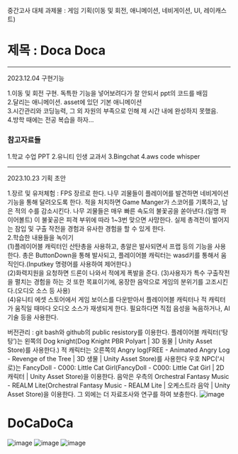 


중간고사 대체 과제물 : 게임 기획(이동 및 회전, 애니메이션, 네비게이션, UI, 레이캐스트)<br>
<h1>제목 : Doca Doca</h1>


<hr>
2023.12.04 구현기능

1.이동 및 회전 구현. 독특한 기능을 넣어보려다가 잘 안되서 ppt의 코드를 배낌 <br>
2.달리는 애니메이션. asset에 있던 기본 애니메이션 <br>
3.시간관리와 코딩능력, 그 외 자원의 부족으로 인해 제 시간 내에 완성하지 못했음. <br>
4.방학 때에는 전공 복습을 하자...<br>

<h3>참고자료들</h3>
1.학교 수업 PPT
2.유니티 인생 교과서
3.Bingchat
4.aws code whisper


<hr>

2023.10.23 기획 초안

1.장르 및 유저체험 : FPS 장르로 한다. 나무 괴물들이 플레이어를 발견하면 네비게이션 기능을 통해 달려오도록 한다. 적을 처치하면 Game Manger가 스코어를 기록하고, 남은 적의 수를 감소시킨다. 
 나무 괴물들은 매우 빠른 속도의 불꽃공을 쏟아낸다.(일명 파이어볼트) 이 불꽃공은 피격 부위에 따라 1~3번 맞으면 사망한다. 실제 총격전이 벌어지는 잠입 및 구출 작전을 경험과 유사한 경험을 할 수 있게 한다.<br>
2.학습한 내용들을 녹이기 <br>
(1)플레이어블 캐릭터인 산탄총을 사용하고, 총알은 발사되면서 프랩 등의 기능을 사용한다. 총은 ButtonDown을 통해 발사되고, 플레이어블 캐릭터는 wasd키를 통해서 움직인다.(Inputkey 명령어를 사용하여 제어한다.)<br>
(2)화력지원을 요청하면 드론이 나와서 적에게 폭발을 준다.
(3)사용자가 특수 구출작전을 펼치는 경험을 하는 것 또한 목표이기에, 웅장한 음악으로 게임의 분위기를 고조시킨다.(오디오 소스 등 사용)<br>
(4)유니티 에셋 스토어에서 게임 보이스를 다운받아서 플레이어블 캐릭터나 적 캐릭터가 움직일 때마다 오디오 소스가 재생되게 한다. 필요하다면 직접 음성을 녹음하거나, AI 기술 등을 사용한다.<br>

버전관리 : git bash와 github의 public resistory를 이용한다.
플레이어블 캐릭터(‘탕탕’)는 왼쪽의 Dog knight(Dog Knight PBR Polyart | 3D 동물 | Unity Asset Store)를 사용한다.)
적 캐릭터는 오른쪽의 Angry log(FREE - Animated Angry Log - Revenge of the Tree | 3D 생물 | Unity Asset Store)를 사용한다
우호 NPC(‘시로)는 FancyDoll - C000: Little Cat Girl(FancyDoll - C000: Little Cat Girl | 2D 캐릭터 | Unity Asset Store)을 이용한다.
 음악은 우측의 Orchestral Fantasy Music - REALM Lite(Orchestral Fantasy Music - REALM Lite | 오케스트라 음악 | Unity Asset Store)을 이용한다.
 그 외에는 더 자료조사와 연구를 하여 보충한다.
![image](https://github.com/Ogamdo/DocaDoca/assets/91306764/2813f578-4972-4df0-bf26-d8b9ceb1e4e8)<h1>DoCaDoCa</h1>
![image](https://github.com/Ogamdo/DocaDoca/assets/91306764/631ecac0-c893-4ee4-bc3d-4adeef560c3b)
![image](https://github.com/Ogamdo/DocaDoca/assets/91306764/6e1f6e26-619e-4926-b582-007bc5909bd7)
![image](https://github.com/Ogamdo/DocaDoca/assets/91306764/b388e09f-91e2-487a-8663-b32770291d4e)
